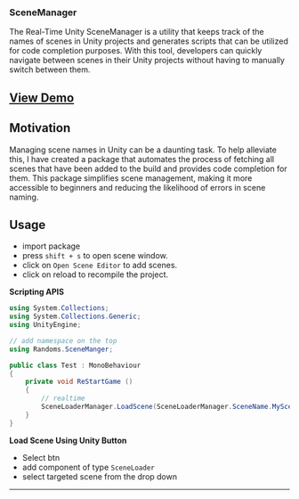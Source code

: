 ### SceneManager


The Real-Time Unity SceneManager is a utility that keeps track of the names of scenes in Unity projects and generates scripts that can be utilized for code completion purposes. With this tool, developers can quickly navigate between scenes in their Unity projects without having to manually switch between them.

## [View Demo](https://www.youtube.com/watch?v=uomME14JcSc)

## Motivation

Managing scene names in Unity can be a daunting task. To help alleviate this, I have created a package that automates the process of fetching all scenes that have been added to the build and provides code completion for them. This package simplifies scene management, making it more accessible to beginners and reducing the likelihood of errors in scene naming.

## Usage

- import package
- press `shift + s` to open scene window.
- click on `Open Scene Editor` to add scenes.
- click on reload to recompile the project.


**Scripting APIS**
```c#
using System.Collections;
using System.Collections.Generic;
using UnityEngine;

// add namespace on the top
using Randoms.SceneManger;

public class Test : MonoBehaviour
{
    private void ReStartGame ()
    {
        // realtime 
        SceneLoaderManager.LoadScene(SceneLoaderManager.SceneName.MyScene);
    }
}

```


**Load Scene Using Unity Button**

- Select btn
- add component of type `SceneLoader`
- select targeted scene from the drop down


-----
